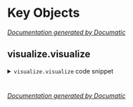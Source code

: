 # Key Objects

[_Documentation generated by Documatic_](https://www.documatic.com)

<!---Documatic-section-visualize.visualize-start--->
## visualize.visualize

<!---Documatic-section-visualize-start--->
<!---Documatic-block-visualize.visualize-start--->
<details>
	<summary><code>visualize.visualize</code> code snippet</summary>

```python
def visualize(embed, x_test, y_test):
    feat = embed
    ax_min = np.min(embed, 0)
    ax_max = np.max(embed, 0)
    ax_dist_sq = np.sum((ax_max - ax_min) ** 2)
    plt.figure()
    ax = plt.subplot(111)
    colormap = plt.get_cmap('tab10')
    shown_images = np.array([[1.0, 1.0]])
    for i in range(feat.shape[0]):
        dist = np.sum((feat[i] - shown_images) ** 2, 1)
        if np.min(dist) < 0.0003 * ax_dist_sq:
            continue
        shown_images = np.r_[shown_images, [feat[i]]]
        patch_to_color = np.expand_dims(x_test[i], -1)
        patch_to_color = np.tile(patch_to_color, (1, 1, 3))
        patch_to_color = (1 - patch_to_color) * (1, 1, 1) + patch_to_color * colormap(y_test[i] / 10.0)[:3]
        imagebox = offsetbox.AnnotationBbox(offsetbox.OffsetImage(patch_to_color, zoom=0.5, cmap=plt.cm.gray_r), xy=feat[i], frameon=False)
        ax.add_artist(imagebox)
    plt.axis([ax_min[0], ax_max[0], ax_min[1], ax_max[1]])
    plt.title('Embedding from the last layer of the network')
    plt.show()
```
</details>
<!---Documatic-block-visualize.visualize-end--->
<!---Documatic-section-visualize-end--->

# #
<!---Documatic-section-visualize.visualize-end--->

[_Documentation generated by Documatic_](https://www.documatic.com)